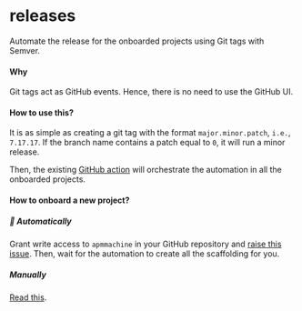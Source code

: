 # releases

Automate the release for the onboarded projects using Git tags with Semver.

#### Why

Git tags act as GitHub events. Hence, there is no need to use the GitHub UI.

#### How to use this?

It is as simple as creating a git tag with the format `major.minor.patch`, `i.e.`, `7.17.17`.
If the branch name contains a patch equal to `0`, it will run a minor release.

Then, the existing [GitHub action](https://github.com/elastic-release-automation/releases/actions/workflows/run-release.yml) will orchestrate the automation in all the onboarded projects.

#### How to onboard a new project?

##### :robot: Automatically

Grant write access to `apmmachine` in your GitHub repository and [raise this issue](https://github.com/elastic-release-automation/releases/issues/new?assignees=&labels=onboarding-automation%2Cautomation&projects=&template=onboarding-issue.yml&title=%5Brelease+onboarding%5D+request).
Then, wait for the automation to create all the scaffolding for you.

##### Manually

[Read this](MANUAL.md).